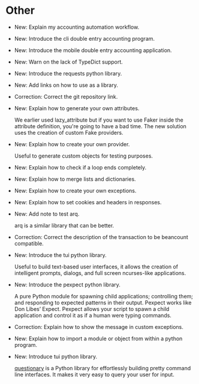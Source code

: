 # Other

* New: Explain my accounting automation workflow.
* New: Introduce the cli double entry accounting program.
* New: Introduce the mobile double entry accounting application.
* New: Warn on the lack of TypeDict support.
* New: Introduce the requests python library.
* New: Add links on how to use as a library.
* Correction: Correct the git repository link.
* New: Explain how to generate your own attributes.

    We earlier used lazy_attribute but if you want to use Faker inside the
    attribute definition, you're going to have a bad time. The new solution
    uses the creation of custom Fake providers.

* New: Explain how to create your own provider.

    Useful to generate custom objects for testing purposes.

* New: Explain how to check if a loop ends completely.
* New: Explain how to merge lists and dictionaries.
* New: Explain how to create your own exceptions.
* New: Explain how to set cookies and headers in responses.
* New: Add note to test arq.

    arq is a similar library that can be better.

* Correction: Correct the description of the transaction to be beancount compatible.
* New: Introduce the tui python library.

    Useful to build text-based user interfaces, it allows the creation of
    intelligent prompts, dialogs, and full screen ncurses-like applications.
    

* New: Introduce the pexpect python library.

    A pure Python module for spawning
    child applications; controlling them; and responding to expected patterns in
    their output. Pexpect works like Don Libes’ Expect. Pexpect allows your script
    to spawn a child application and control it as if a human were typing commands.

* Correction: Explain how to show the message in custom exceptions.
* New: Explain how to import a module or object from within a python program.
* New: Introduce tui python library.

    [questionary](https://questionary.readthedocs.io) is a Python library
    for effortlessly building pretty command line interfaces. It makes it
    very easy to query your user for input.